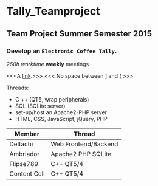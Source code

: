 
Tally_Teamproject
 =======
 
Team Project Summer Semester 2015
 -----------
 
 ### Develop an `Electronic Coffee Tally`.
 
 *260h worktime*
 **weekly** meetings
 
 <<<A [link](http://example.com).>>>
 <<<   No space between ] and (  >>>

 Threads:
 
   * C ++ (QT5, wrap peripherals)
   * SQL (SQLite server)
   * set-up/host an Apache2-PHP server
   * HTML, CSS, JavaScript, jQuery, PHP


| Member  | Thread |
| ------------- | ------------- |
| Deltachi  | Web Frontend/Backend  |
| Ambriador  | Apache2 PHP SQLite  |
| Flipse789  | C++ QT5/4  |
| Content Cell  | C++ QT5/4  |
